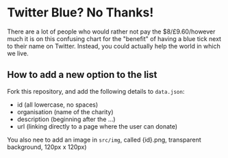 # Twitter Blue? No Thanks!

There are a lot of people who would rather not pay the $8/£9.60/however much it is on this confusing chart for the "benefit" of having a blue tick next to their name on Twitter. Instead, you could actually help the world in which we live.

## How to add a new option to the list

Fork this repository, and add the following details to `data.json`:

* id (all lowercase, no spaces)
* organisation (name of the charity)
* description (beginning after the &hellip;)
* url (linking directly to a page where the user can donate)

You also nee to add an image in `src/img`, called {id}.png, transparent background, 120px x 120px)